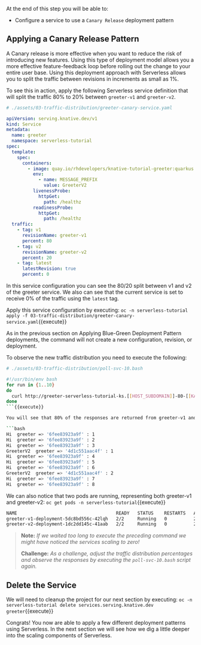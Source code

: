 At the end of this step you will be able to:
- Configure a service to use a `Canary Release` deployment pattern

## Applying a Canary Release Pattern
A Canary release is more effective when you want to reduce the risk of introducing new features. Using this type of deployment model allows you a more effective feature-feedback loop before rolling out the change to your entire user base.  Using this deployment approach with Serverless allows you to split the traffic between revisions in increments as small as 1%.

To see this in action, apply the following Serverless service definition that will split the traffic 80% to 20% between `greeter-v1` and `greeter-v2`.

```yaml
# ./assets/03-traffic-distribution/greeter-canary-service.yaml

apiVersion: serving.knative.dev/v1
kind: Service
metadata:
  name: greeter
  namespace: serverless-tutorial
spec:
  template:
    spec:
      containers:
        - image: quay.io/rhdevelopers/knative-tutorial-greeter:quarkus
          env:
            - name: MESSAGE_PREFIX
              value: GreeterV2
          livenessProbe:
            httpGet:
              path: /healthz
          readinessProbe:
            httpGet:
              path: /healthz
  traffic:
    - tag: v1
      revisionName: greeter-v1
      percent: 80
    - tag: v2
      revisionName: greeter-v2
      percent: 20
    - tag: latest
      latestRevision: true
      percent: 0

```

In this service configuration you can see the 80/20 split between v1 and v2 of the greeter service.  We also can see that the current service is set to receive 0% of the traffic using the `latest` tag.

Apply this service configuration by executing: `oc -n serverless-tutorial apply -f 03-traffic-distribution/greeter-canary-service.yaml`{{execute}}

As in the previous section on Applying Blue-Green Deployment Pattern deployments, the command will not create a new configuration, revision, or deployment.

To observe the new traffic distribution you need to execute the following:

```bash
# ./assets/03-traffic-distribution/poll-svc-10.bash

#!/usr/bin/env bash
for run in {1..10}
do
  curl http://greeter-serverless-tutorial-ks.[[HOST_SUBDOMAIN]]-80-[[KATACODA_HOST]].environments.katacoda.com
done
```{{execute}}

You will see that 80% of the responses are returned from greeter-v1 and 20% from greeter-v2. See the listing below for sample output:

```bash
Hi  greeter => '6fee83923a9f' : 1
Hi  greeter => '6fee83923a9f' : 2
Hi  greeter => '6fee83923a9f' : 3
GreeterV2  greeter => '4d1c551aac4f' : 1
Hi  greeter => '6fee83923a9f' : 4
Hi  greeter => '6fee83923a9f' : 5
Hi  greeter => '6fee83923a9f' : 6
GreeterV2  greeter => '4d1c551aac4f' : 2
Hi  greeter => '6fee83923a9f' : 7
Hi  greeter => '6fee83923a9f' : 8
```

We can also notice that two pods are running, representing both greeter-v1 and greeter-v2: `oc get pods -n serverless-tutorial`{{execute}}

```bash
NAME                                     READY   STATUS    RESTARTS   AGE
greeter-v1-deployment-5dc8bd556c-42lqh   2/2     Running   0          29s
greeter-v2-deployment-1dc2dd145c-41aab   2/2     Running   0          20s
```

> **Note:** *If we waited too long to execute the preceding command we might have noticed the services scaling to zero!*
>
> **Challenge:** *As a challenge, adjust the traffic distribution percentages and observe the responses by executing the `poll-svc-10.bash` script again.*

## Delete the Service

We will need to cleanup the project for our next section by executing: `oc -n serverless-tutorial delete services.serving.knative.dev greeter`{{execute}}

Congrats! You now are able to apply a few different deployment patterns using Serverless.  In the next section we will see how we dig a little deeper into the scaling components of Serverless.
